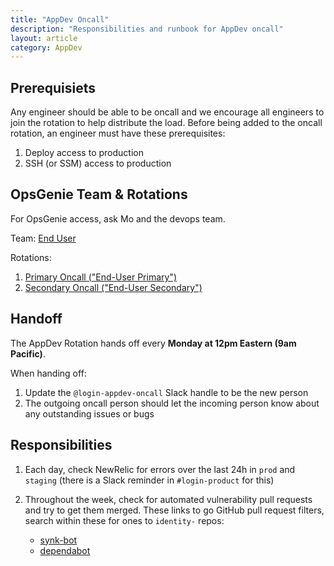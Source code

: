 ```yaml
---
title: "AppDev Oncall"
description: "Responsibilities and runbook for AppDev oncall"
layout: article
category: AppDev
---
```


## Prerequisiets

Any engineer should be able to be oncall and we encourage all engineers to join the rotation to help
distribute the load. Before being added to the oncall rotation, an engineer must have these prerequisites:

1. Deploy access to production
2. SSH (or SSM) access to production

## OpsGenie Team & Rotations

For OpsGenie access, ask Mo and the devops team.

Team: [End User](https://login-gov.app.opsgenie.com/teams/dashboard/22edb9cb-3110-4494-9f02-db0243780189/members)

Rotations:

1. [Primary Oncall ("End-User Primary")](https://login-gov.app.opsgenie.com/settings/schedule/detail/142b8527-8ef6-4d9d-b81e-24b45d0499ba)
1. [Secondary Oncall ("End-User Secondary")](
https://login-gov.app.opsgenie.com/settings/schedule/detail/1271f41d-aa0c-4a3e-86aa-23162ab5fc9d)

## Handoff

The AppDev Rotation hands off every **Monday at 12pm Eastern (9am Pacific)**.

When handing off:

1. Update the `@login-appdev-oncall` Slack handle to be the new person
1. The outgoing oncall person should let the incoming person know about any outstanding issues or bugs

## Responsibilities

1. Each day, check NewRelic for errors over the last 24h in `prod` and `staging` (there is a Slack reminder in `#login-product` for this)
1. Throughout the week, check for automated vulnerability pull requests and try to get them merged. These links to go GitHub pull request filters, search within these for ones to `identity-` repos:

    * [synk-bot][snyk]
    * [dependabot][dependabot]

[snyk]: https://github.com/search?q=user%3A18F+user%3AGSA+is%3Aopen+archived%3Afalse+author%3Asnyk-bot&type=Issues
[dependabot]: https://github.com/search?o=asc&q=user%3A18F+user%3AGSA+author%3Aapp%2Fdependabot+is%3Aopen+archived%3Afalse&s=created&type=Issues
